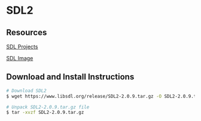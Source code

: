 # SDL2

## Resources

[SDL Projects](https://www.libsdl.org/projects/)

[SDL Image](https://www.libsdl.org/projects/SDL_image/)

## Download and Install Instructions

```bash
# Download SDL2
$ wget https://www.libsdl.org/release/SDL2-2.0.9.tar.gz -O SDL2-2.0.9.tar.gz

# Unpack SDL2-2.0.9.tar.gz file
$ tar -xvzf SDL2-2.0.9.tar.gz
```
